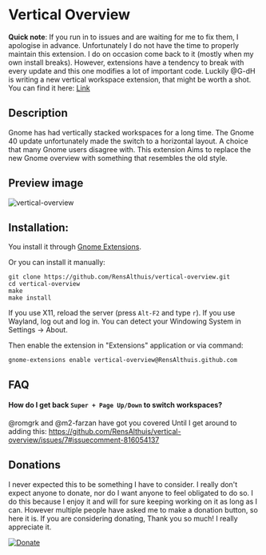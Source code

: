 # Vertical Overview
**Quick note**: If you run in to issues and are waiting for me to fix them, I apologise in advance. Unfortunately I do not have the time to properly maintain this extension. I do on occasion come back to it (mostly when my own install breaks). However, extensions have a tendency to break with every update and this one modifies a lot of important code. Luckily @G-dH is writing a new vertical workspace extension, that might be worth a shot. You can find it here: [Link](https://github.com/G-dH/vertical-workspaces])

## Description
Gnome has had vertically stacked workspaces for a long time. The Gnome 40 update unfortunately made the switch to a horizontal layout. A choice that many Gnome users disagree with. This extension Aims to replace the new Gnome overview with something that resembles the old style. 


## Preview image
![vertical-overview](https://user-images.githubusercontent.com/12956267/116825963-f0977f00-ab91-11eb-953a-ea891389ddf9.gif)

## Installation:
You install it through [Gnome Extensions](https://extensions.gnome.org/extension/4144/vertical-overview/).

Or you can install it manually:
```
git clone https://github.com/RensAlthuis/vertical-overview.git
cd vertical-overview
make
make install
```

If you use X11, reload the server (press `Alt-F2` and type `r`).
If you use Wayland, log out and log in.
You can detect your Windowing System in Settings → About.

Then enable the extension in "Extensions" application or via command:

```
gnome-extensions enable vertical-overview@RensAlthuis.github.com
```

## FAQ
#### **How do I get back `Super + Page Up/Down` to switch workspaces?**

@romgrk and @m2-farzan have got you covered Until I get around to adding this:
https://github.com/RensAlthuis/vertical-overview/issues/7#issuecomment-816054137



## Donations
I never expected this to be something I have to consider. I really don't expect anyone to donate, nor do I want anyone to feel obligated to do so. I do this because I enjoy it and will for sure keeping working on it as long as I can. However multiple people have asked me to make a donation button, so here it is. If you are considering donating, Thank you so much! I really appreciate it.

[![Donate](https://www.paypalobjects.com/en_US/i/btn/btn_donate_LG.gif)](https://www.paypal.com/donate?hosted_button_id=8JSADCLQR58KJ)
